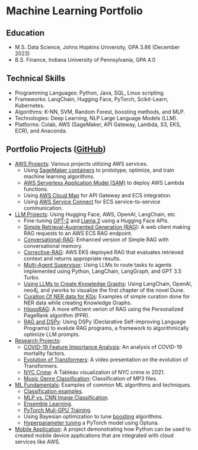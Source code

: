 # Machine Learning Portfolio

## Education
* M.S. Data Science, Johns Hopkins University, GPA 3.86 (December 2023)
* B.S. Finance, Indiana University of Pennsylvania, GPA 4.0 

## Technical Skills
* Programming Languages: Python, Java, SQL, Linux scripting.
* Frameworks: LangChain, Hugging Face, PyTorch, Scikit-Learn, Kubernetes. 
* Algorithms: K-NN, SVM, Random Forest, boosting methods, and MLP.
* Technologies: Deep Learning, NLP Large Language Models (LLM). 
* Platforms: Colab, AWS (SageMaker, API Gateway, Lambda, S3, EKS, ECR), and Anaconda.

## Portfolio Projects ([GitHub](https://github.com/efarish/portfolio))
* [AWS Projects](https://github.com/efarish/portfolio/tree/main/aws): Various projects utilizing AWS services.
  * Using [SageMaker containers](https://github.com/efarish/portfolio/tree/main/aws/) to prototype, optimize, and train machine learning algorithms.
  * [AWS Serverless Application Model (SAM)](https://github.com/efarish/portfolio/tree/main/aws/sam_lambda_s3) to deploy AWS Lambda functions.
  * Using [AWS Cloud Map](https://github.com/efarish/portfolio/tree/main/aws/ecs_docker) for API Gateway and ECS integration.
  * Using [AWS Service Connect](https://github.com/efarish/portfolio/tree/main/aws/ecs_service_connect) for ECS service-to-service communication.
* [LLM Projects](https://github.com/efarish/portfolio/tree/main/llm): Using Hugging Face, AWS, OpenAI, LangChain, etc.
  * Fine-tuning [GPT-2](https://github.com/efarish/portfolio/tree/main/llm/gpt_finetune) and [Llama 2](https://github.com/efarish/portfolio/tree/main/llm/llama_finetune) using a Hugging Face APIs.
  * [Simple Retrieval-Augmented Generation (RAG)](https://github.com/efarish/portfolio/tree/main/llm/simple_rag): A web client making RAG requests to an AWS ECS RAG endpoint.
  * [Conversational-RAG](https://github.com/efarish/portfolio/tree/main/llm/conv_rag): Enhanced version of Simple RAG with conversational memory.
  * [Corrective-RAG](https://github.com/efarish/portfolio/blob/main/llm/corrective_rag/): AWS EKS deployed RAG that evaluates retrieved context and returns appropriate results.
  * [Multi-Agent Supervisor](https://github.com/efarish/portfolio/tree/main/llm/agents): Using LLMs to route tasks to agents implemented using Python, LangChain, LangGraph, and GPT 3.5 Turbo.
  * [Using LLMs to Create Knowledge Graphs](https://github.com/efarish/portfolio/tree/main/llm/graph): Using LangChain, OpenAI, neo4j, and yworks to visualize the first chapter of the novel Dune.
  * [Curation Of NER data for KGs](https://github.com/efarish/portfolio/tree/main/llm/graph_curation): Examples of simple curation done for NER data while creating Knowledge Graphs.
  * [HippoRAG](https://github.com/efarish/portfolio/tree/main/llm/hippo_rag): A more efficient verion of RAG using the Personalized PageRank algorithm (PPR).
  * [RAG and DSPy](https://github.com/efarish/dspy_rag/tree/main): Using DSPy (Declarative Self-improving Language Programs) to evalute RAG programs, a framework to algorithmically optimize LLM prompts.
* [Research Projects](https://github.com/efarish/portfolio/tree/main/research):
  * [COVID-19 Feature Importance Analysis](https://github.com/efarish/portfolio/tree/main/research/covid): An analysis of COVID-19 mortality factors.
  * [Evolution of Transformers](https://github.com/efarish/portfolio/tree/main/research/transformers): A video presentation on the evolution of Transformers.
  * [NYC Crime](https://github.com/efarish/portfolio/blob/main/research/crime/): A Tableau visualization of NYC crime in 2021.
  * [Music Genre Classification](https://github.com/efarish/portfolio/tree/main/research/genre): Classification of MP3 files.
* [ML Fundamentals](https://github.com/efarish/portfolio/tree/main/fundamentals): Examples of common ML algorithms and techniques.
  * [Classification examples](https://github.com/efarish/portfolio/blob/main/fundamentals/Classification_Examples.ipynb).
  * [MLP vs. CNN Image Classification](https://github.com/efarish/portfolio/blob/main/fundamentals/MLP_vs_CNN_Classification.ipynb).
  * [Ensemble Learning](https://github.com/efarish/portfolio/blob/main/fundamentals/Ensemble_Learning.ipynb).
  * [PyTorch Muli-GPU Training](https://github.com/efarish/portfolio/tree/main/fundamentals/multi_gpu).
  * Using Bayesian optimization to tune [boosting](https://github.com/efarish/portfolio/tree/main/research/abalone) algorithms.
  * [Hyperparameter tuning](https://github.com/efarish/portfolio/tree/main/fundamentals/tuning) a PyTorch model using Optuna.
* [Mobile Application](https://github.com/efarish/portfolio/tree/main/mobile/kivy_img_post): A project demonstrating how Python can be used to created mobile device applications that are integrated with cloud services like AWS.

